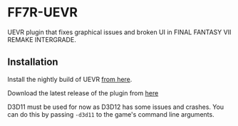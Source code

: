 # FF7R-UEVR

UEVR plugin that fixes graphical issues and broken UI in FINAL FANTASY VII REMAKE INTERGRADE.

## Installation

Install the nightly build of UEVR [from here](https://github.com/praydog/UEVR-nightly/releases/latest).

Download the latest release of the plugin from [here](https://github.com/praydog/FF7R-UEVR/releases/latest)

D3D11 must be used for now as D3D12 has some issues and crashes. You can do this by passing `-d3d11` to the game's command line arguments.